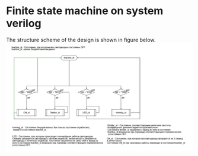 # Finite state machine on system verilog 
The structure scheme of the design is shown in figure below.
![image alt](https://github.com/dapovich/finite-state-machine-system-verilog/raw/master/Structure-scheme-for-finite-state-machine.jpg)
